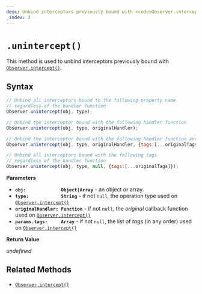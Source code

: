 ```yaml
---
desc: Unbind interceptors previously bound with <code>Observer.intercept()</code>.
_index: 3
---
```

# `.unintercept()`

This method is used to unbind interceptors previously bound with [`Observer.intercept()`](../intercept).

## Syntax

```js
// Unbind all interceptors bound to the following property name
// regardless of the handler function
Observer.unintercept(obj, type);

// Unbind the interceptor bound with the following handler function
Observer.unintercept(obj, type, originalHandler);

// Unbind the interceptor bound with the following handler function and tags
Observer.unintercept(obj, type, originalHandler, {tags:[...originalTags]});

// Unbind all interceptors bound with the following tags
// regardless of the handler function
Observer.unintercept(obj, type, null, {tags:[...originalTags]});
```

**Parameters**

+ **`obj:             Object|Array`** - an object or array.
+ **`type:            String`** - if not `null`, the operation type used on [`Observer.intercept()`](../intercept)
+ **`originalHandler: Function`** - if not `null`, the *original* callback function used on [`Observer.intercept()`](../intercept)
+ **`params.tags:     Array`** - if not `null`, the list of *tags* (in any order) used on [`Observer.intercept()`](../intercept)


**Return Value**

*undefined*

## Related Methods

+ [`Observer.intercept()`](../intercept)
